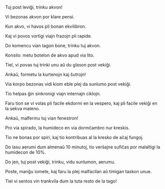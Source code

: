 Tuj post leviĝi, trinku akvon!

Vi bezonas akvon por klare pensi.

Kun akvo, vi havos pli bonan ekvilibron.

Kaj vi povos vortigi viajn frazojn pli rapide.

Do komencu vian tagon bone, trinku tuj akvon.

Konsilo: metu botelon de akvo apud via lito.

Tiel, vi povas tuj trinki unu aŭ du glason post vekiĝi.

Ankaŭ, formetu la kurtenojn kaj ŝutrojn!

Via korpo bezonas vidi kiom eble plej da sunlumo post vekiĝi.

Tio helpas ĝin sinkronigi viajn internajn ciklojn.

Faru tion se vi volas pli facile ekdormi en la vespero, kaj pli facile vekiĝi en la sekva mateno.

Ankaŭ, malfermu tuj vian fenestron!

Pro via spirado, la humideco en via dormĉambro nur kreskis.

Tio ne bonas por spiri, kaj tio kontribuas al la kresko de aĉaj fungoj.

Do lasu aerumi dum almenaŭ 10 minutoj, tio verŝajne sufiĉas por malaltigi la humidecon de 10%.

Do jen, tuj post vekiĝi, trinku, vidu sunlumon, aerumu.

Poste, manĝu iomete, kaj faru la plej malfacilan aŭ timigan taskon unue.

Tiel vi sentos vin trankvila dum la tuta resto de la tago!
